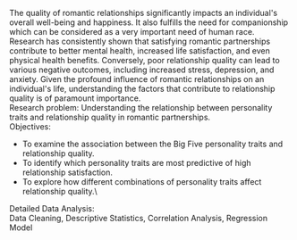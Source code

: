 The quality of romantic relationships significantly impacts an individual's overall well-being and happiness. It also fulfills the need for companionship which can be considered as a very important need of human race. Research has consistently shown that satisfying romantic partnerships contribute to better mental health, increased life satisfaction, and even physical health benefits. Conversely, poor relationship quality can lead to various negative outcomes, including increased stress, depression, and anxiety. Given the profound influence of romantic relationships on an individual's life, understanding the factors that contribute to relationship quality is of paramount importance.\
Research problem: Understanding the relationship between personality traits and relationship quality in romantic partnerships.\
Objectives:
- To examine the association between the Big Five personality traits and relationship quality.
- To identify which personality traits are most predictive of high relationship satisfaction.
- To explore how different combinations of personality traits affect relationship quality.\
  
Detailed Data Analysis:\
Data Cleaning, Descriptive Statistics, Correlation Analysis, Regression Model





